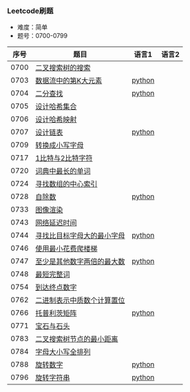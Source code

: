 ### Leetcode刷题
* 难度：简单
* 题号：0700-0799

|序号|题目|语言1|语言2|
|---|---|---|---|
|0700|<a href="https://leetcode-cn.com/problems/search-in-a-binary-search-tree/">二叉搜索树的搜索</a>|||
|0703|<a href="https://leetcode-cn.com/problems/kth-largest-element-in-a-stream/">数据流中的第K大元素</a>|<a href="https://github.com/hhe0/Leetcode/tree/master/Easy/0700-0799/0703/python">python</a>||
|0704|<a href="https://leetcode-cn.com/problems/binary-search/">二分查找</a>|<a href="https://github.com/hhe0/Leetcode/tree/master/Easy/0700-0799/0704/python">python</a>||
|0705|<a href="https://leetcode-cn.com/problems/design-hashset/">设计哈希集合</a>|||
|0706|<a href="https://leetcode-cn.com/problems/design-hashmap/">设计哈希映射</a>|||
|0707|<a href="https://leetcode-cn.com/problems/design-linked-list/">设计链表</a>|<a href="https://github.com/hhe0/Leetcode/tree/master/Easy/0700-0799/0707/python">python</a>||
|0709|<a href="https://leetcode-cn.com/problems/to-lower-case/">转换成小写字母</a>|||
|0717|<a href="https://leetcode-cn.com/problems/1-bit-and-2-bit-characters/">1比特与2比特字符</a>|||
|0720|<a href="https://leetcode-cn.com/problems/longest-word-in-dictionary/">词典中最长的单词</a>|||
|0724|<a href="https://leetcode-cn.com/problems/find-pivot-index/">寻找数组的中心索引</a>|||
|0728|<a href="https://leetcode-cn.com/problems/self-dividing-numbers/">自除数</a>|<a href="https://github.com/hhe0/Leetcode/tree/master/Easy/0700-0799/0728/python">python</a>||
|0733|<a href="https://leetcode-cn.com/problems/flood-fill/">图像渲染</a>|||
|0743|<a href="https://leetcode-cn.com/problems/network-delay-time/">网络延迟时间</a>|||
|0744|<a href="https://leetcode-cn.com/problems/find-smallest-letter-greater-than-target/">寻找比目标字母大的最小字母</a>|<a href="https://github.com/hhe0/Leetcode/tree/master/Easy/0700-0799/0744/python">python</a>||
|0746|<a href="https://leetcode-cn.com/problems/min-cost-climbing-stairs/">使用最小花费爬楼梯</a>|||
|0747|<a href="https://leetcode-cn.com/problems/largest-number-at-least-twice-of-others/">至少是其他数字两倍的最大数</a>|<a href="https://github.com/hhe0/Leetcode/tree/master/Easy/0700-0799/0747/python">python</a>||
|0748|<a href="https://leetcode-cn.com/problems/shortest-completing-word/">最短完整词</a>|||
|0754|<a href="https://leetcode-cn.com/problems/reach-a-number/">到达终点数字</a>|||
|0762|<a href="https://leetcode-cn.com/problems/prime-number-of-set-bits-in-binary-representation/">二进制表示中质数个计算置位</a>|||
|0766|<a href="https://leetcode-cn.com/problems/toeplitz-matrix/">托普利茨矩阵</a>|<a href="https://github.com/hhe0/Leetcode/tree/master/Easy/0700-0799/0766/python">python</a>||
|0771|<a href="https://leetcode-cn.com/problems/jewels-and-stones/">宝石与石头</a>|||
|0783|<a href="https://leetcode-cn.com/problems/minimum-distance-between-bst-nodes/">二叉搜索树节点的最小距离</a>|||
|0784|<a href="https://leetcode-cn.com/problems/letter-case-permutation/">字母大小写全排列</a>|||
|0788|<a href="https://leetcode-cn.com/problems/rotated-digits/">旋转数字</a>|<a href="https://github.com/hhe0/Leetcode/tree/master/Easy/0700-0799/0788/python">python</a>||
|0796|<a href="https://leetcode-cn.com/problems/rotate-string/">旋转字符串</a>|<a href="https://github.com/hhe0/Leetcode/tree/master/Easy/0700-0799/0796/python">python</a>||

